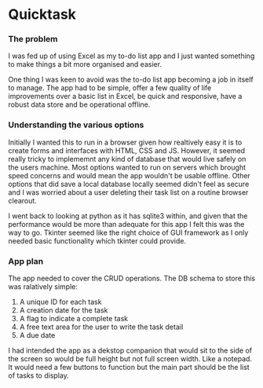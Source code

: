 # Quicktask

### The problem
I was fed up of using Excel as my to-do list app and I just wanted
something to make things a bit more organised and easier.

One thing I was keen to avoid was the to-do list app becoming a job in itself to manage. The app had to be simple, offer a few quality of life improvements over a basic list in Excel, be quick and responsive, have a robust data store and be operational offline. 

### Understanding the various options
Initially I wanted this to run in a browser given how realtively easy it is to create forms and interfaces with HTML, CSS and JS. However, it seemed really tricky to implememnt any kind of database that would live safely on the users machine. Most options wanted to run on servers which brought speed concerns and would mean the app wouldn't be usable offline. Other options that did save a local database locally seemed didn't feel as secure and I was worried about a user deleting their task list on a routine browser clearout.

I went back to looking at python as it has sqlite3 within, and given that the performance would be more than adequate for this app I felt this was the way to go. Tkinter seemed like the right choice of GUI framework as I only needed basic functionality which tkinter could provide. 

### App plan
The app needed to cover the CRUD operations. The DB schema to store this was ralatively simple:

1. A unique ID for each task
2. A creation date for the task
3. A flag to indicate a complete task
4. A free text area for the user to write the task detail
5. A due date

I had intended the app as a dekstop companion that would sit to the side of the screen so would be full height but not full screen width. Like a notepad. It would need a few buttons to function but the main part should be the list of tasks to display.

